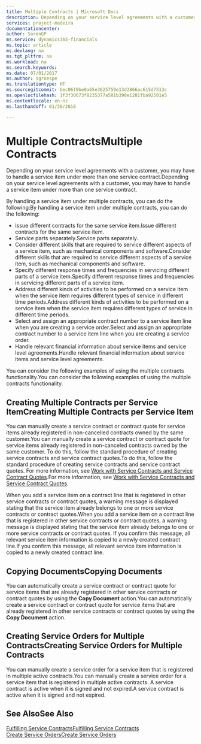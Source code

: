 ```yaml
---
title: Multiple Contracts | Microsoft Docs
description: Depending on your service level agreements with a customer, you may have to handle a service item under more than one service contract.
services: project-madeira
documentationcenter: 
author: SorenGP
ms.service: dynamics365-financials
ms.topic: article
ms.devlang: na
ms.tgt_pltfrm: na
ms.workload: na
ms.search.keywords: 
ms.date: 07/01/2017
ms.author: sgroespe
ms.translationtype: HT
ms.sourcegitcommit: bec0619be0a65e3625759e13d2866ac615d7513c
ms.openlocfilehash: 1f3f30673f8235377a581b398e1281fba92501e5
ms.contentlocale: en-nz
ms.lasthandoff: 01/30/2018

---
```

# <a name="multiple-contracts"></a><span data-ttu-id="6dd79-103">Multiple Contracts</span><span class="sxs-lookup"><span data-stu-id="6dd79-103">Multiple Contracts</span></span>
<span data-ttu-id="6dd79-104">Depending on your service level agreements with a customer, you may have to handle a service item under more than one service contract.</span><span class="sxs-lookup"><span data-stu-id="6dd79-104">Depending on your service level agreements with a customer, you may have to handle a service item under more than one service contract.</span></span>  
  
<span data-ttu-id="6dd79-105">By handling a service item under multiple contracts, you can do the following:</span><span class="sxs-lookup"><span data-stu-id="6dd79-105">By handling a service item under multiple contracts, you can do the following:</span></span>  
  
* <span data-ttu-id="6dd79-106">Issue different contracts for the same service item.</span><span class="sxs-lookup"><span data-stu-id="6dd79-106">Issue different contracts for the same service item.</span></span>  
* <span data-ttu-id="6dd79-107">Service parts separately.</span><span class="sxs-lookup"><span data-stu-id="6dd79-107">Service parts separately.</span></span>  
* <span data-ttu-id="6dd79-108">Consider different skills that are required to service different aspects of a service item, such as mechanical components and software.</span><span class="sxs-lookup"><span data-stu-id="6dd79-108">Consider different skills that are required to service different aspects of a service item, such as mechanical components and software.</span></span>  
* <span data-ttu-id="6dd79-109">Specify different response times and frequencies in servicing different parts of a service item.</span><span class="sxs-lookup"><span data-stu-id="6dd79-109">Specify different response times and frequencies in servicing different parts of a service item.</span></span>  
* <span data-ttu-id="6dd79-110">Address different kinds of activities to be performed on a service item when the service item requires different types of service in different time periods.</span><span class="sxs-lookup"><span data-stu-id="6dd79-110">Address different kinds of activities to be performed on a service item when the service item requires different types of service in different time periods.</span></span>  
* <span data-ttu-id="6dd79-111">Select and assign an appropriate contract number to a service item line when you are creating a service order.</span><span class="sxs-lookup"><span data-stu-id="6dd79-111">Select and assign an appropriate contract number to a service item line when you are creating a service order.</span></span>  
* <span data-ttu-id="6dd79-112">Handle relevant financial information about service items and service level agreements.</span><span class="sxs-lookup"><span data-stu-id="6dd79-112">Handle relevant financial information about service items and service level agreements.</span></span>  
  
<span data-ttu-id="6dd79-113">You can consider the following examples of using the multiple contracts functionality.</span><span class="sxs-lookup"><span data-stu-id="6dd79-113">You can consider the following examples of using the multiple contracts functionality.</span></span>  
  
## <a name="creating-multiple-contracts-per-service-item"></a><span data-ttu-id="6dd79-114">Creating Multiple Contracts per Service Item</span><span class="sxs-lookup"><span data-stu-id="6dd79-114">Creating Multiple Contracts per Service Item</span></span>  
<span data-ttu-id="6dd79-115">You can manually create a service contract or contract quote for service items already registered in non-cancelled contracts owned by the same customer.</span><span class="sxs-lookup"><span data-stu-id="6dd79-115">You can manually create a service contract or contract quote for service items already registered in non-canceled contracts owned by the same customer.</span></span> <span data-ttu-id="6dd79-116">To do this, follow the standard procedure of creating service contracts and service contract quotes.</span><span class="sxs-lookup"><span data-stu-id="6dd79-116">To do this, follow the standard procedure of creating service contracts and service contract quotes.</span></span> <span data-ttu-id="6dd79-117">For more information, see [Work with Service Contracts and Service Contract Quotes](service-how-to-create-service-contracts-and-service-contract-quotes.md).</span><span class="sxs-lookup"><span data-stu-id="6dd79-117">For more information, see [Work with Service Contracts and Service Contract Quotes](service-how-to-create-service-contracts-and-service-contract-quotes.md).</span></span>  
  
<span data-ttu-id="6dd79-118">When you add a service item on a contract line that is registered in other service contracts or contract quotes, a warning message is displayed stating that the service item already belongs to one or more service contracts or contract quotes.</span><span class="sxs-lookup"><span data-stu-id="6dd79-118">When you add a service item on a contract line that is registered in other service contracts or contract quotes, a warning message is displayed stating that the service item already belongs to one or more service contracts or contract quotes.</span></span> <span data-ttu-id="6dd79-119">If you confirm this message, all relevant service item information is copied to a newly created contract line.</span><span class="sxs-lookup"><span data-stu-id="6dd79-119">If you confirm this message, all relevant service item information is copied to a newly created contract line.</span></span>  
  
## <a name="copying-documents"></a><span data-ttu-id="6dd79-120">Copying Documents</span><span class="sxs-lookup"><span data-stu-id="6dd79-120">Copying Documents</span></span>  
<span data-ttu-id="6dd79-121">You can automatically create a service contract or contract quote for service items that are already registered in other service contracts or contract quotes by using the **Copy Document** action.</span><span class="sxs-lookup"><span data-stu-id="6dd79-121">You can automatically create a service contract or contract quote for service items that are already registered in other service contracts or contract quotes by using the **Copy Document** action.</span></span>  
  
## <a name="creating-service-orders-for-multiple-contracts"></a><span data-ttu-id="6dd79-122">Creating Service Orders for Multiple Contracts</span><span class="sxs-lookup"><span data-stu-id="6dd79-122">Creating Service Orders for Multiple Contracts</span></span>  
<span data-ttu-id="6dd79-123">You can manually create a service order for a service item that is registered in multiple active contracts.</span><span class="sxs-lookup"><span data-stu-id="6dd79-123">You can manually create a service order for a service item that is registered in multiple active contracts.</span></span> <span data-ttu-id="6dd79-124">A service contract is active when it is signed and not expired.</span><span class="sxs-lookup"><span data-stu-id="6dd79-124">A service contract is active when it is signed and not expired.</span></span>  
  
## <a name="see-also"></a><span data-ttu-id="6dd79-125">See Also</span><span class="sxs-lookup"><span data-stu-id="6dd79-125">See Also</span></span>  
[<span data-ttu-id="6dd79-126">Fulfilling Service Contracts</span><span class="sxs-lookup"><span data-stu-id="6dd79-126">Fulfilling Service Contracts</span></span>](service-fulfill-service-contracts.md)  
[<span data-ttu-id="6dd79-127">Create Service Orders</span><span class="sxs-lookup"><span data-stu-id="6dd79-127">Create Service Orders</span></span>](service-how-to-create-service-orders.md)  

